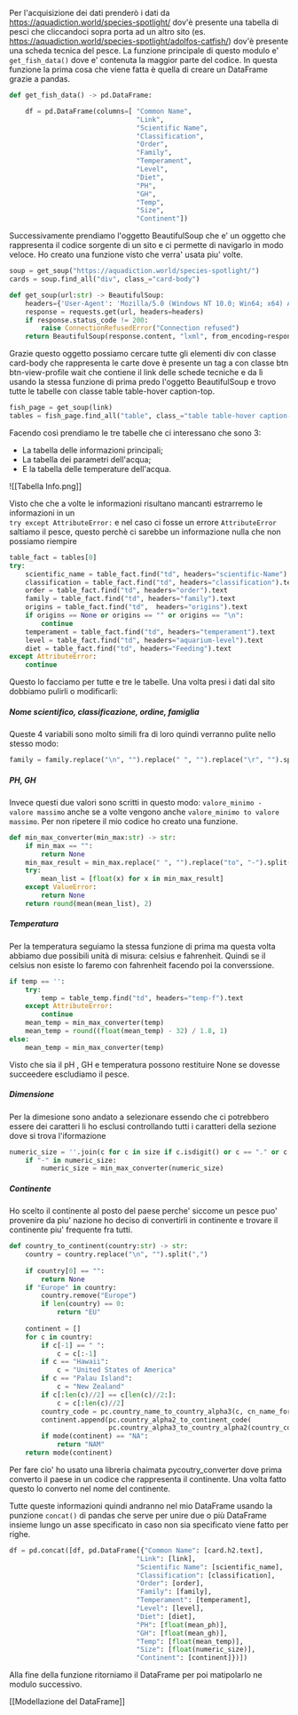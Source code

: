 Per l'acquisizione dei dati prenderò i dati da https://aquadiction.world/species-spotlight/ dov'è presente una tabella di pesci che cliccandoci sopra porta ad un altro sito (es. https://aquadiction.world/species-spotlight/adolfos-catfish/) dov'è presente una scheda tecnica del pesce. 
La funzione principale di questo modulo e' `get_fish_data()` dove e' contenuta la maggior parte del codice. In questa funzione la prima cosa che viene fatta è quella di creare un DataFrame grazie a pandas.

```python
def get_fish_data() -> pd.DataFrame:

	df = pd.DataFrame(columns=[ "Common Name",
								"Link",
								"Scientific Name",
								"Classification",
								"Order",
								"Family",
								"Temperament",
								"Level",
								"Diet",
								"PH",
								"GH",
								"Temp",
								"Size",
								"Continent"])
```

Successivamente prendiamo l'oggetto BeautifulSoup che e' un oggetto che rappresenta il codice sorgente di un sito e ci permette di navigarlo in modo veloce. Ho creato una funzione visto che verra' usata piu' volte.

```python
soup = get_soup("https://aquadiction.world/species-spotlight/")
cards = soup.find_all("div", class_="card-body")
```

```python
def get_soup(url:str) -> BeautifulSoup:
    headers={'User-Agent': 'Mozilla/5.0 (Windows NT 10.0; Win64; x64) AppleWebKit/537.36 (KHTML, like Gecko) Chrome/102.0.0.0 Safari/537.36'}
    response = requests.get(url, headers=headers)
    if response.status_code != 200:
        raise ConnectionRefusedError("Connection refused")
    return BeautifulSoup(response.content, "lxml", from_encoding=response.encoding)
```

Grazie questo oggetto possiamo cercare tutte gli elementi div con classe card-body che rappresenta le carte dove è presente un tag a con classe btn btn-view-profile wait che contiene il link delle schede tecniche e da lì usando la stessa funzione di prima predo l'oggetto BeautifulSoup e trovo tutte le tabelle con classe table table-hover caption-top.

```python
fish_page = get_soup(link)
tables = fish_page.find_all("table", class_="table table-hover caption-top")
```

Facendo così prendiamo le tre tabelle che ci interessano che sono 3:
- La tabella delle informazioni principali;
- La tabella dei parametri dell'acqua;
- E la tabella delle temperature dell'acqua.

![[Tabella Info.png]]

Visto che che a volte le informazioni risultano mancanti estrarremo le informazioni in un            
`try except AttributeError:`  e nel caso ci fosse un errore `AttributeError` saltiamo il pesce, questo perchè ci sarebbe un informazione nulla che non possiamo riempire

```python
table_fact = tables[0]
try:
	scientific_name = table_fact.find("td", headers="scientific-Name").text
	classification = table_fact.find("td", headers="classification").text
	order = table_fact.find("td", headers="order").text
	family = table_fact.find("td", headers="family").text
	origins = table_fact.find("td",  headers="origins").text
	if origins == None or origins == "" or origins == "\n":
	    continue
	temperament = table_fact.find("td", headers="temperament").text
	level = table_fact.find("td", headers="aquarium-level").text
	diet = table_fact.find("td", headers="Feeding").text
except AttributeError:
	continue
```

Questo lo facciamo per tutte e tre le tabelle.
Una volta presi i dati dal sito dobbiamo pulirli o modificarli:

##### Nome scientifico, classificazione, ordine, famiglia
Queste 4 variabili sono molto simili fra di loro quindi verranno pulite nello stesso modo:

```python
family = family.replace("\n", "").replace(" ", "").replace("\r", "").split(",")[0]
```

##### PH, GH
Invece questi due valori sono scritti in questo modo: `valore_minimo - valore massimo` anche se a volte vengono anche `valore_minimo to valore massimo`. Per non ripetere il mio codice ho creato una funzione.

```python
def min_max_converter(min_max:str) -> str:
	if min_max == "":
		return None
	min_max_result = min_max.replace(" ", "").replace("to", "-").split("-")
	try:
		mean_list = [float(x) for x in min_max_result]
	except ValueError:
		return None
	return round(mean(mean_list), 2)
```

##### Temperatura
Per la temperatura seguiamo la stessa funzione di prima ma questa volta abbiamo due possibili unità di misura: celsius e fahrenheit. Quindi se il celsius non esiste lo faremo con fahrenheit facendo poi la converssione.

```python
if temp == '':
	try:
		temp = table_temp.find("td", headers="temp-f").text
	except AttributeError:
		continue
	mean_temp = min_max_converter(temp)
	mean_temp = round((float(mean_temp) - 32) / 1.8, 1)
else:
	mean_temp = min_max_converter(temp)
```

Visto che sia il pH , GH e temperatura possono restituire None se dovesse succeedere escludiamo il pesce. 

##### Dimensione
Per la dimesione sono andato a selezionare essendo che ci potrebbero essere dei caratteri li ho esclusi controllando tutti i caratteri della sezione dove si trova l'iformazione 

```python
numeric_size = ''.join(c for c in size if c.isdigit() or c == "." or c == "-")
	if "-" in numeric_size:
		numeric_size = min_max_converter(numeric_size)
```

##### Continente
Ho scelto il continente al posto del paese perche' siccome un pesce puo' provenire da piu' nazione ho deciso di convertirli in continente e trovare il continente piu' frequente fra tutti.

```python
def country_to_continent(country:str) -> str:
    country = country.replace("\n", "").split(",")
    
    if country[0] == "":
        return None
    if "Europe" in country:
        country.remove("Europe")
        if len(country) == 0:
            return "EU"
            
    continent = []
    for c in country:
        if c[-1] == " ":
            c = c[:-1]
        if c == "Hawaii":
            c = "United States of America"
        if c == "Palau Island":
            c = "New Zealand"  
        if c[:len(c)//2] == c[len(c)//2:]:
            c = c[:len(c)//2]
		country_code = pc.country_name_to_country_alpha3(c, cn_name_format="default"
		continent.append(pc.country_alpha2_to_continent_code(
						 pc.country_alpha3_to_country_alpha2(country_code)))
        if mode(continent) == "NA":
            return "NAM"
    return mode(continent)
```

Per fare cio' ho usato una libreria chaimata pycoutry_converter dove prima converto il paese in un codice che rappresenta il continente. Una volta fatto questo lo converto nel nome del continente.

Tutte queste informazioni quindi andranno nel mio DataFrame usando la punzione `concat()` di pandas che serve per unire due o più DataFrame insieme lungo un asse specificato in caso non sia specificato viene fatto per righe.

```python
df = pd.concat([df, pd.DataFrame({"Common Name": [card.h2.text],
								"Link": [link],
								"Scientific Name": [scientific_name],
								"Classification": [classification],
								"Order": [order],
								"Family": [family],
								"Temperament": [temperament],
								"Level": [level],
								"Diet": [diet],
								"PH": [float(mean_ph)],
								"GH": [float(mean_gh)],
								"Temp": [float(mean_temp)],
								"Size": [float(numeric_size)],
								"Continent": [continent]})])
```

Alla fine della funzione ritorniamo il DataFrame per poi matipolarlo ne modulo successivo.

[[Modellazione del DataFrame]]